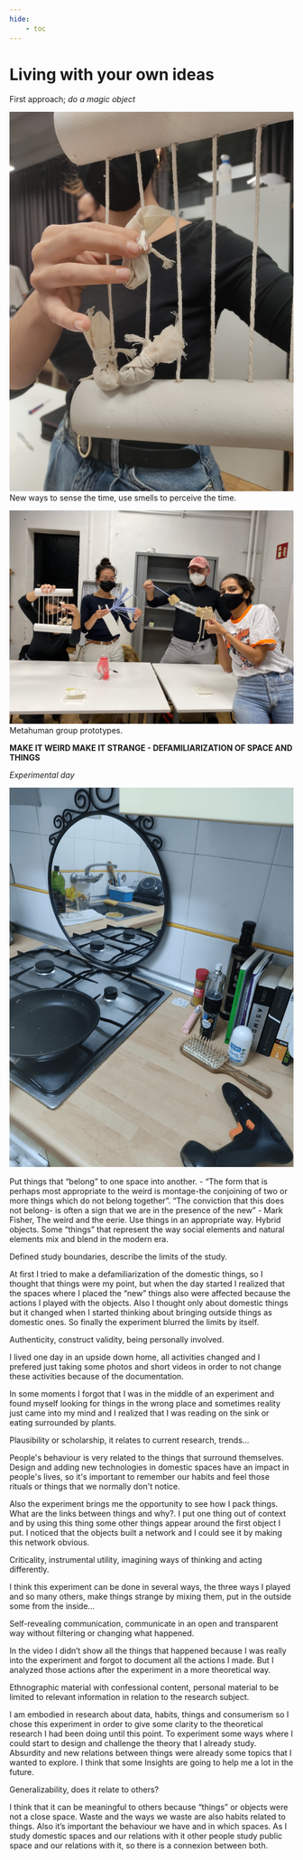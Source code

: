 ```yaml
---
hide:
    - toc
---
```


# Living with your own ideas

First approach; *do a magic object*

![](../images/img12.jpg)
New ways to sense the time, use smells to perceive the time. 

![](../images/img13.jpg)
Metahuman group prototypes. 



**MAKE IT WEIRD MAKE IT STRANGE - 
DEFAMILIARIZATION OF SPACE AND THINGS**

*Experimental day*

![](../images/img14.gif)

Put things that “belong” to one space into another. - “The form that is perhaps most appropriate to the weird is montage-the conjoining of two or more things which do not belong together”. “The conviction that this does not belong- is often a sign that we are in the presence of the new” - Mark Fisher, The weird and the eerie. 
Use things in an appropriate way. 
Hybrid objects. Some “things” that represent the way social elements and natural elements mix and blend in the modern era. 

Defined study boundaries, describe the limits of the study.

At first I tried to make a defamiliarization of the domestic things, so I thought that things were my point, but when the day started I realized that the spaces where I placed the “new” things also were affected because the actions I played with the objects. Also I thought only about domestic things but it changed when I started thinking about bringing outside things as domestic ones. So finally the experiment blurred the limits by itself. 

Authenticity, construct validity, being personally involved. 

I lived one day in an upside down home, all activities changed and I prefered just taking some photos and short videos in order to not change these activities because of the documentation. 

In some moments I forgot that I was in the middle of an experiment and found myself looking for things in the wrong place and sometimes reality just came into my mind and I realized that I was reading on the sink or eating surrounded by plants. 

Plausibility or scholarship, it relates to current research, trends…

People's behaviour is very related to the things that surround themselves. Design and adding new technologies in domestic spaces have an impact in people's lives, so it's important to remember our habits and feel those rituals or things that we normally don't notice. 

Also the experiment brings me the opportunity to see how I pack things. What are the links between things and why?. I put one thing out of context and by using this thing some other things appear around the first object I put. I noticed that the objects built a network and I could see it by making this network obvious. 

Criticality, instrumental utility, imagining ways of thinking and acting differently.

I think this experiment can be done in several ways, the three ways I played and so many others, make things strange by mixing them, put in the outside some from the inside… 


Self-revealing communication, communicate in an open and transparent way without filtering or changing what happened. 

In the video I didn’t show all the things that happened because I was really into the experiment and forgot to document all the actions I made. But I analyzed those actions after the experiment in a more theoretical way.   

Ethnographic material with confessional content, personal material to be limited to relevant information in relation to the research subject.

I am embodied in research about data, habits, things and consumerism so I chose this experiment in order to give some clarity to the theoretical research I had been doing until this point. To experiment some ways where I could start to design and challenge the theory that I already study. Absurdity and new relations between things were already some topics that I wanted to explore. I think that some Insights are going to help me a lot in the future. 

Generalizability, does it relate to others?

I think that it can be meaningful to others because “things” or objects were not a close space. Waste and the ways we waste are also habits related to things. Also it’s important the behaviour we have and in which spaces. As I study domestic spaces and our relations with it other people study public space and our relations with it, so there is a connexion between both.  


